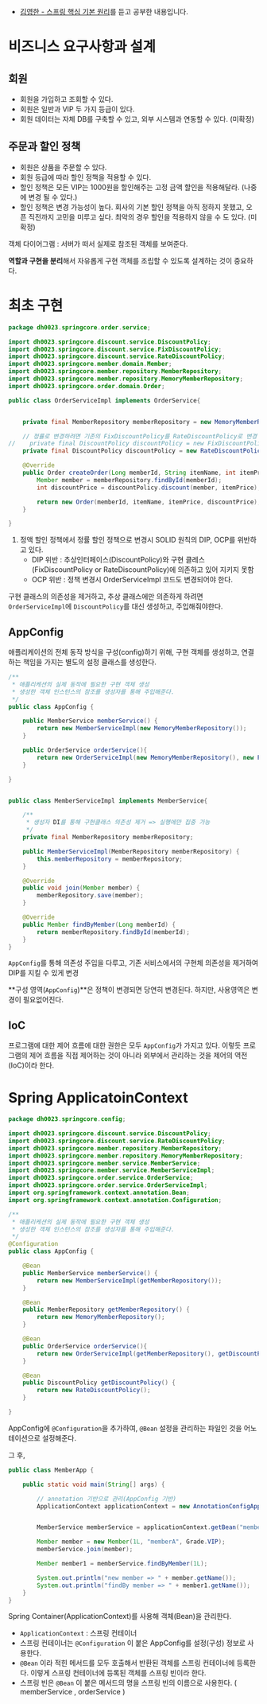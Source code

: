 - [김영한 - 스프링 핵심 기본 원리](https://inf.run/JAwH)를 듣고 공부한 내용입니다.

# 비즈니스 요구사항과 설계

## 회원

- 회원을 가입하고 조회할 수 있다.
- 회원은 일반과 VIP 두 가지 등급이 있다.
- 회원 데이터는 자체 DB를 구축할 수 있고, 외부 시스템과 연동할 수 있다. (미확정)

## 주문과 할인 정책

- 회원은 상품을 주문할 수 있다.
- 회원 등급에 따라 할인 정책을 적용할 수 있다.
- 할인 정책은 모든 VIP는 1000원을 할인해주는 고정 금액 할인을 적용해달라. (나중에 변경 될 수 있다.)
- 할인 정책은 변경 가능성이 높다. 회사의 기본 할인 정책을 아직 정하지 못했고, 오픈 직전까지 고민을 미루고 싶다. 최악의 경우 할인을 적용하지 않을 수 도 있다. (미확정)


객체 다이어그램 : 서버가 떠서 실제로 참조된 객체를 보여준다.

**역할과 구현을 분리**해서 자유롭게 구현 객체를 조립할 수 있도록 설계하는 것이 중요하다.

# 최초 구현

```java
package dh0023.springcore.order.service;

import dh0023.springcore.discount.service.DiscountPolicy;
import dh0023.springcore.discount.service.FixDiscountPolicy;
import dh0023.springcore.discount.service.RateDiscountPolicy;
import dh0023.springcore.member.domain.Member;
import dh0023.springcore.member.repository.MemberRepository;
import dh0023.springcore.member.repository.MemoryMemberRepository;
import dh0023.springcore.order.domain.Order;

public class OrderServiceImpl implements OrderService{


    private final MemberRepository memberRepository = new MemoryMemberRepository();

    // 정률로 변경하려면 기존의 FixDiscountPolicy를 RateDiscountPolicy로 변경
//    private final DiscountPolicy discountPolicy = new FixDiscountPolicy();
    private final DiscountPolicy discountPolicy = new RateDiscountPolicy();

    @Override
    public Order createOrder(Long memberId, String itemName, int itemPrice) {
        Member member = memberRepository.findById(memberId);
        int discountPrice = discountPolicy.discount(member, itemPrice);

        return new Order(memberId, itemName, itemPrice, discountPrice);
    }

}
```

1. 정액 할인 정책에서 정률 할인 정책으로 변경시 SOLID 원칙의 DIP, OCP를 위반하고 있다.
    - DIP 위반 : 추상인터페이스(DiscountPolicy)와 구현 클레스 (FixDiscountPolicy or RateDiscountPolicy)에 의존하고 있어 지키지 못함
    - OCP 위반 : 정책 변경시 OrderServiceImpl 코드도 변경되어야 한다.

구현 클래스의 의존성을 제거하고, 추상 클래스에만 의존하게 하려면 `OrderServiceImpl`에 `DiscountPolicy`를 대신 생성하고, 주입해줘야한다.

## AppConfig

애플리케이션의 전체 동작 방식을 구성(config)하기 위해, 구현 객체를 생성하고, 연결하는 책임을 가지는 별도의 설정 클래스를 생성한다.

```java
/**
 * 애플리케션의 실제 동작에 필요한 구현 객체 생성
 * 생성한 객체 인스턴스의 참조를 생성자를 통해 주입해준다.
 */
public class AppConfig {

    public MemberService memberService() {
        return new MemberServiceImpl(new MemoryMemberRepository());
    }

    public OrderService orderService(){
        return new OrderServiceImpl(new MemoryMemberRepository(), new FixDiscountPolicy());
    }

}
```

```java

public class MemberServiceImpl implements MemberService{

    /**
     * 생성자 DI를 통해 구현클래스 의존성 제거 => 실행에만 집중 가능
     */
    private final MemberRepository memberRepository;

    public MemberServiceImpl(MemberRepository memberRepository) {
        this.memberRepository = memberRepository;
    }

    @Override
    public void join(Member member) {
        memberRepository.save(member);
    }

    @Override
    public Member findByMember(Long memberId) {
        return memberRepository.findById(memberId);
    }
}
```

`AppConfig`를 통해 의존성 주입을 다루고, 기존 서비스에서의 구현체 의존성을 제거하여 DIP를 지킬 수 있게 변경

**구성 영역(`AppConfig`)**은 정책이 변경되면 당연히 변경된다. 하지만, 사용영역은 변경이 필요없어진다.

## IoC

프로그램에 대한 제어 흐름에 대한 권한은 모두 `AppConfig`가 가지고 있다. 
이렇듯 프로그램의 제어 흐름을 직접 제어하는 것이 아니라 외부에서 관리하는 것을 제어의 역전(IoC)이라 한다.


# Spring ApplicatoinContext

```java
package dh0023.springcore.config;

import dh0023.springcore.discount.service.DiscountPolicy;
import dh0023.springcore.discount.service.RateDiscountPolicy;
import dh0023.springcore.member.repository.MemberRepository;
import dh0023.springcore.member.repository.MemoryMemberRepository;
import dh0023.springcore.member.service.MemberService;
import dh0023.springcore.member.service.MemberServiceImpl;
import dh0023.springcore.order.service.OrderService;
import dh0023.springcore.order.service.OrderServiceImpl;
import org.springframework.context.annotation.Bean;
import org.springframework.context.annotation.Configuration;

/**
 * 애플리케션의 실제 동작에 필요한 구현 객체 생성
 * 생성한 객체 인스턴스의 참조를 생성자를 통해 주입해준다.
 */
@Configuration
public class AppConfig {

    @Bean
    public MemberService memberService() {
        return new MemberServiceImpl(getMemberRepository());
    }

    @Bean
    public MemberRepository getMemberRepository() {
        return new MemoryMemberRepository();
    }

    @Bean
    public OrderService orderService(){
        return new OrderServiceImpl(getMemberRepository(), getDiscountPolicy());
    }

    @Bean
    public DiscountPolicy getDiscountPolicy() {
        return new RateDiscountPolicy();
    }

}
```

AppConfig에 `@Configuration`을 추가하여, `@Bean` 설정을 관리하는 파일인 것을 어노테이션으로 설정해준다.

그 후, 

```java
public class MemberApp {

    public static void main(String[] args) {

        // annotation 기반으로 관리(AppConfig 기반)
        ApplicationContext applicationContext = new AnnotationConfigApplicationContext(AppConfig.class);


        MemberService memberService = applicationContext.getBean("memberService", MemberService.class);

        Member member = new Member(1L, "memberA", Grade.VIP);
        memberService.join(member);

        Member member1 = memberService.findByMember(1L);

        System.out.println("new member => " + member.getName());
        System.out.println("findBy member => " + member1.getName());
    }
}
```

Spring Container(ApplicationContext)를 사용해 객체(Bean)을 관리한다.

- `ApplicationContext` : 스프링 컨테이너
- 스프링 컨테이너는 `@Configuration` 이 붙은 AppConfig를 설정(구성) 정보로 사용한다. 
- `@Bean` 이라 적힌 메서드를 모두 호출해서 반환된 객체를 스프링 컨테이너에 등록한다. 이렇게 스프링 컨테이너에 등록된 객체를 스프링 빈이라 한다.
- 스프링 빈은 `@Bean` 이 붙은 메서드의 명을 스프링 빈의 이름으로 사용한다. ( memberService , orderService )